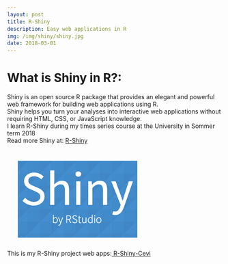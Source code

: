 ```yaml
---
layout: post
title: R-Shiny
description: Easy web applications in R
img: /img/shiny/shiny.jpg
date: 2018-03-01
---
```


# What is Shiny in R?:
Shiny is an open source R package that provides an elegant and powerful web framework for building web applications using R.
<Br>
Shiny helps you turn your analyses into interactive web applications without requiring HTML, CSS, or JavaScript knowledge.
<Br>
I learn R-Shiny during my times series course at the University in Sommer term 2018
<Br>
Read more Shiny at: <a href="https://www.rstudio.com/products/shiny/"> R-Shiny</a>


<img class="col one right" src="/img/shiny/shinybyr.png" style="padding:25px">
<Br>
 This is my R-Shiny project web apps:<a href="https://itsmecevi.github.io/r-shiny-app/"> R-Shiny-Cevi</a>
